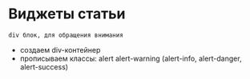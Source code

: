 # Виджеты статьи
`div блок, для обращения внимания`
<br>
- создаем div-контейнер
- прописываем классы: alert alert-warning (alert-info, alert-danger, alert-success)
<br>
